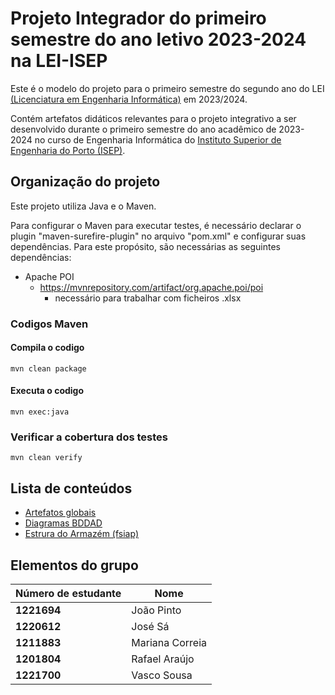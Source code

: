 # Projeto Integrador do primeiro semestre do ano letivo 2023-2024 na LEI-ISEP #

Este é o modelo do projeto para o primeiro semestre do segundo ano do LEI [(Licenciatura em Engenharia Informática)](http://www.isep.ipp.pt/Course/Course/26) em 2023/2024.

Contém artefatos didáticos relevantes para o projeto integrativo a ser desenvolvido durante o primeiro semestre do ano acadêmico de 2023-2024 no curso de Engenharia Informática do [Instituto Superior de Engenharia do Porto (ISEP)](http://www.isep.ipp.pt).


## Organização do projeto 


Este projeto utiliza Java e o Maven.

Para configurar o Maven para executar testes, é necessário declarar o plugin "maven-surefire-plugin" no arquivo "pom.xml" e configurar suas dependências. Para este propósito, são necessárias as seguintes dependências:
* Apache POI
    - https://mvnrepository.com/artifact/org.apache.poi/poi
        - necessário para trabalhar com ficheiros .xlsx
 

### Codigos Maven 

#### Compila o codigo
```
mvn clean package
```
#### Executa o codigo
```
mvn exec:java
```
### Verificar a cobertura dos testes
```
mvn clean verify
```

## Lista de conteúdos 

* [Artefatos globais](./docs/global-artifacts/readme.md)
* [Diagramas BDDAD](./docs/bddad/models/Diagrams.md)
* [Estrura do Armazém (fsiap)](docs/fsiap/readme.md)

## Elementos do grupo 


| Número de estudante | Nome            |
|---------------------|-----------------|
| **1221694**         | João Pinto      |
| **1220612**         | José Sá         | 
| **1211883**         | Mariana Correia |          
| **1201804**         | Rafael Araújo   |
| **1221700**         | Vasco Sousa     |
